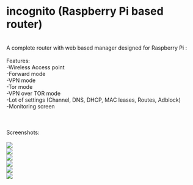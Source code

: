 # incognito (Raspberry Pi based router)<br />
<br />
A complete router with web based manager designed for Raspberry Pi :<br />
<br />
Features:<br />
-Wireless Access point<br />
-Forward mode<br />
-VPN mode<br />
-Tor mode<br />
-VPN over TOR mode<br />
-Lot of settings (Channel, DNS, DHCP, MAC leases, Routes, Adblock)<br />
-Monitoring screen<br />
<br />
<br />
<br />
Screenshots:<br />
<br />
<img src="https://user-images.githubusercontent.com/26147769/183096873-818e9e1f-ed8a-4400-b26f-0d62da6bde01.png"><br />
<img src="https://user-images.githubusercontent.com/26147769/183096916-2b43748c-f2ad-45e0-8d2d-564b2cea96e2.png"><br />
<img src="https://user-images.githubusercontent.com/26147769/183096941-6ca75bd5-6e93-42b2-85dc-c69d1104fd95.png"><br />
<img src="https://user-images.githubusercontent.com/26147769/183096960-e8d20ffa-d7d2-4177-b417-e7144fb1b31a.png"><br />
<img src="https://user-images.githubusercontent.com/26147769/183096965-9c3ce231-ae28-465a-b8e5-6a8179f2c404.png"><br />
<img src="https://user-images.githubusercontent.com/26147769/183096982-e355355f-ba21-4af5-9bbf-c3fbe1586053.png"><br />
